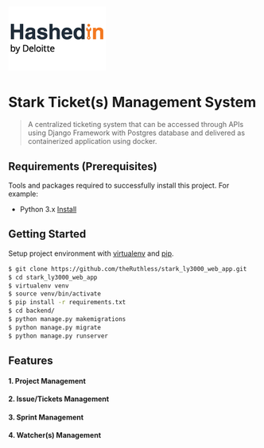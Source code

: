 # ![Major assignment](static/hashedin.png)
# Stark Ticket(s) Management System
>  A centralized ticketing system that can be accessed through APIs using Django Framework with Postgres database and delivered as containerized application using docker.

## Requirements  (Prerequisites)
Tools and packages required to successfully install this project.
For example:
* Python 3.x [Install](https://www.python.org/ftp/python/3.9.7/python-3.9.7-macosx10.9.pkg)

## Getting Started

Setup project environment with [virtualenv](https://virtualenv.pypa.io) and [pip](https://pip.pypa.io).

```bash
$ git clone https://github.com/theRuthless/stark_ly3000_web_app.git
$ cd stark_ly3000_web_app
$ virtualenv venv
$ source venv/bin/activate
$ pip install -r requirements.txt
$ cd backend/
$ python manage.py makemigrations
$ python manage.py migrate
$ python manage.py runserver
```

## Features
#### 1. Project Management
#### 2. Issue/Tickets Management
#### 3. Sprint Management
#### 4. Watcher(s) Management


